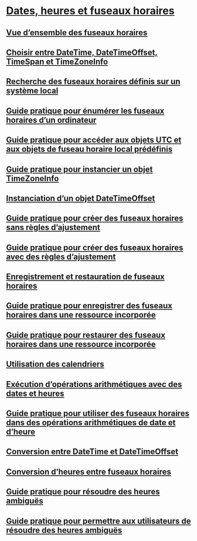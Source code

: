 # [Dates, heures et fuseaux horaires](index.md)
## [Vue d’ensemble des fuseaux horaires](time-zone-overview.md)
## [Choisir entre DateTime, DateTimeOffset, TimeSpan et TimeZoneInfo](choosing-between-datetime.md)
## [Recherche des fuseaux horaires définis sur un système local](finding-the-time-zones-on-local-system.md)
## [Guide pratique pour énumérer les fuseaux horaires d’un ordinateur](enumerate-time-zones.md)
## [Guide pratique pour accéder aux objets UTC et aux objets de fuseau horaire local prédéfinis](access-utc-and-local.md)
## [Guide pratique pour instancier un objet TimeZoneInfo](instantiate-time-zone-info.md)
## [Instanciation d’un objet DateTimeOffset](instantiating-a-datetimeoffset-object.md)
## [Guide pratique pour créer des fuseaux horaires sans règles d’ajustement](create-time-zones-without-adjustment-rules.md)
## [Guide pratique pour créer des fuseaux horaires avec des règles d’ajustement](create-time-zones-with-adjustment-rules.md)
## [Enregistrement et restauration de fuseaux horaires](saving-and-restoring-time-zones.md)
## [Guide pratique pour enregistrer des fuseaux horaires dans une ressource incorporée](save-time-zones-to-an-embedded-resource.md)
## [Guide pratique pour restaurer des fuseaux horaires dans une ressource incorporée](restore-time-zones-from-an-embedded-resource.md)
## [Utilisation des calendriers](working-with-calendars.md)
## [Exécution d’opérations arithmétiques avec des dates et heures](performing-arithmetic-operations.md)
## [Guide pratique pour utiliser des fuseaux horaires dans des opérations arithmétiques de date et d’heure](use-time-zones-in-arithmetic.md)
## [Conversion entre DateTime et DateTimeOffset](converting-between-datetime-and-offset.md)
## [Conversion d’heures entre fuseaux horaires](converting-between-time-zones.md)
## [Guide pratique pour résoudre des heures ambiguës](resolve-ambiguous-times.md)
## [Guide pratique pour permettre aux utilisateurs de résoudre des heures ambiguës](let-users-resolve-ambiguous-times.md)

